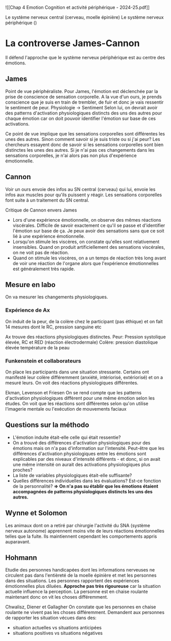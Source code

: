 ![[Chap 4 Emotion Cognition et activité périphérique - 2024-25.pdf]]


Le système nerveux central (cerveau, moelle épinière)
Le système nerveux périphérique ()

# La controverse James-Cannon
Il défend l'approche que le système nerveux périphérique est au centre des émotions.

## James
Point de vue périphéraliste. Pour James, l'émotion est déclenchée par la prise de conscience de sensation corporelle.
A la vue d'un ours, je prends conscience que je suis en train de trembler, de fuir et donc je vais ressentir le sentiment de peur. Physiologie -> Sentiment
Selon lui, on devrait avoir des patterns d'activation physiologiques distincts des uns des autres pour chaque émotion car on doit pouvoir identifier l'émotion sur base de ces activations.

Ce point de vue implique que les sensations corporelles sont différentes les unes des autres. Sinon comment savoir si je suis triste ou si j'ai peur? Les chercheurs essayent donc de savoir si les sensations corporelles sont bien distinctes les unes des autres.
Si je n'ai pas ces changements dans les sensations corporelles, je n'ai alors pas non plus d'expérience émotionnelle.

## Cannon
Voir un ours envoie des infos au SN central (cerveau) qui lui, envoie les infos aux muscles pour qu'ils puissent y réagir. Les sensations corporelles font suite à un traitement du SN central.

Critique de Cannon envers James
- Lors d'une expérience émotionnelle, on observe des mêmes réactions viscérales. Difficile de savoir exactement ce qu'il se passe et d'identifier l'émotion sur base de ça. Je peux avoir des sensations sans que ce soit lié à une expérience émotionnelle.
- Lorsqu'on stimule les viscères, on constate qu'elles sont relativement insensibles. Quand on produit artificiellement des sensations viscérales, on ne voit pas de réaction.
- Quand on stimule les viscères, on a un temps de réaction très long avant de voir une réaction de l'organe alors que l'expérience émotionnelles est généralement très rapide.


## Mesure en labo
On va mesurer les changements physiologiques.

### Expérience de Ax
On induit de la peur, de la colère chez le participant (pas éthique) et on fait 14 mesures dont le RC, pression sanguine etc

Ax trouve des réactions physiologiques distinctes.
Peur: Pression systolique élevée, RC et RED (réaction électrodermale)
Colère: pression diastolique élevée température de la peau

### Funkenstein et collaborateurs
On place les participants dans une situation stressante.
Certains ont manifesté leur colère différemment (anxiété, intériorisé, extériorisé) et on a mesuré leurs.
On voit des réactions physiologiques différentes.

Ekman, Levenson et Friesen
On se rend compte que les patterns d'activation physiologiques diffèrent pour une même émotion selon les études. On voit que les réactions sont différentes selon qu'on utilise l'imagerie mentale ou l'exécution de mouvements faciaux

## Questions sur la méthodo
- L'émotion induite était-elle celle qui était ressentie?
- On a trouvé des différences d'activation physiologiques pour des émotions mais on n'a pas d'information sur l'intensité. Peut-être que les différences d'activation physiologiques entre les émotions sont explicables par des niveaux d'intensité différents - et donc, si on avait une même intensité on aurait des activations physiologiques plus proches?
- La liste de variables physiologiques était-elle suffisante?
- Quelles différences individuelles dans les évaluations? Est-ce fonction de la personnalité?
**=> On n'a pas su établir que les émotions étaient accompagnées de patterns physiologiques distincts les uns des autres.**

## Wynne et Solomon
Les animaux dont on a retiré par chirurgie l'activité du SNA (système nerveux autonome) apprennent moins vite de leurs réactions émotionnelles telles que la fuite. Ils maintiennent cependant les comportements appris auparavant.

## Hohmann
Etudie des personnes handicapées dont les informations nerveuses ne circulent pas dans l'entièreté de la moelle épinière et met les personnes dans des situations. Les personnes rapportent des expériences émotionnelles plus diluées.
**Approche pas très rigoureuse** car la situation actuelle influence la perception. La personne est en chaise roulante maintenant donc on vit les choses différemment.

Chwalisz, Diener et Gallagher
On constate que les personnes en chaise roulante ne vivent pas les choses différemment. 
Demandent aux personnes de rapporter les situation vécues dans des:
- situation actuelles vs situations anticipées
- situations positives vs situations négatives


